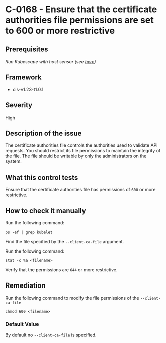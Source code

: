 # C-0168 - Ensure that the certificate authorities file permissions are set to 600 or more restrictive

## Prerequisites
 *Run Kubescape with host sensor (see [here](https://hub.armo.cloud/docs/host-sensor))*
 
## Framework
* cis-v1.23-t1.0.1
 
## Severity
High

## Description of the issue
The certificate authorities file controls the authorities used to validate API requests. You should restrict its file permissions to maintain the integrity of the file. The file should be writable by only the administrators on the system.
 
## What this control tests 
Ensure that the certificate authorities file has permissions of `600` or more restrictive.
 
## How to check it manually 
Run the following command:

 
```
ps -ef | grep kubelet

```
 Find the file specified by the `--client-ca-file` argument.

 Run the following command:

 
```
stat -c %a <filename>

```
 Verify that the permissions are `644` or more restrictive.
 
## Remediation
Run the following command to modify the file permissions of the `--client-ca-file`

 
```
chmod 600 <filename>

```
 
### Default Value
By default no `--client-ca-file` is specified.
 
